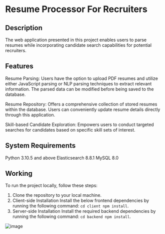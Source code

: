# Resume Processor For Recruiters
## Description
The web application presented in this project enables users to parse resumes while incorporating candidate search capabilities for potential recruiters.
## Features
Resume Parsing: Users have the option to upload PDF resumes and utilize either JavaScript parsing or NLP parsing techniques to extract relevant information. The parsed data can be modified before being saved to the database.

Resume Repository: Offers a comprehensive collection of stored resumes within the database. Users can conveniently update resume details directly through this application.

Skill-based Candidate Exploration: Empowers users to conduct targeted searches for candidates based on specific skill sets of interest.
## System Requirements
Python 3.10.5 and above
Elasticsearch 8.8.1
MySQL 8.0
## Working
To run the project locally, follow these steps:
1) Clone the repository to your local machine.
2) Client-side Installation Install the below frontend dependencies by running the following command:
   `cd client
   npm install`.
3) Server-side Installation Install the required backend dependencies by running the following command:
   `cd backend
   npm install`.
   
![image](https://github.com/Info-Origin/InfoElasticSearch/assets/60666045/154c3ec6-080a-42b3-a854-7d29871c5103)



